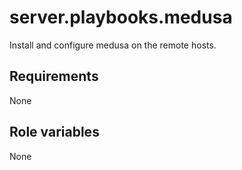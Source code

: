 # server.playbooks.medusa
Install and configure medusa on the remote hosts.

## Requirements
None

## Role variables
None
